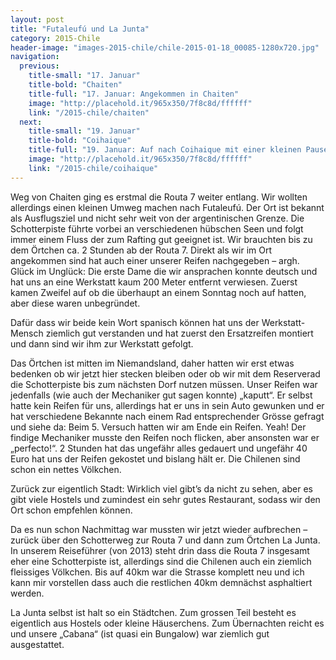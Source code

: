 ```yaml
---
layout: post
title: "Futaleufú und La Junta"
category: 2015-Chile
header-image: "images-2015-chile/chile-2015-01-18_00085-1280x720.jpg"
navigation:
  previous:
    title-small: "17. Januar"
    title-bold: "Chaiten"
    title-full: "17. Januar: Angekommen in Chaiten"
    image: "http://placehold.it/965x350/7f8c8d/ffffff"
    link: "/2015-chile/chaiten"
  next:
    title-small: "19. Januar"
    title-bold: "Coihaique"
    title-full: "19. Januar: Auf nach Coihaique mit einer kleinen Pause"
    image: "http://placehold.it/965x350/7f8c8d/ffffff"
    link: "/2015-chile/coihaique"
---
```

Weg von Chaiten ging es erstmal die Routa 7 weiter entlang. Wir wollten allerdings einen kleinen Umweg machen nach Futaleufú. Der Ort ist bekannt als Ausflugsziel und nicht sehr weit von der argentinischen Grenze. Die Schotterpiste führte vorbei an verschiedenen hübschen Seen und folgt immer einem Fluss der zum Rafting gut geeignet ist. Wir brauchten bis zu dem Örtchen ca. 2 Stunden ab der Routa 7. Direkt als wir im Ort angekommen sind hat auch einer unserer Reifen nachgegeben – argh. Glück im Unglück: Die erste Dame die wir ansprachen konnte deutsch und hat uns an eine Werkstatt kaum 200 Meter entfernt verwiesen. Zuerst kamen Zweifel auf ob die überhaupt an einem Sonntag noch auf hatten, aber diese waren unbegründet.  

Dafür dass wir beide kein Wort spanisch können hat uns der Werkstatt-Mensch ziemlich gut verstanden und hat zuerst den Ersatzreifen montiert und dann sind wir ihm zur Werkstatt gefolgt.  

Das Örtchen ist mitten im Niemandsland, daher hatten wir erst etwas bedenken ob wir jetzt hier stecken bleiben oder ob wir mit dem Reserverad die Schotterpiste bis zum nächsten Dorf nutzen müssen. Unser Reifen war jedenfalls (wie auch der Mechaniker gut sagen konnte) „kaputt“. Er selbst hatte kein Reifen für uns, allerdings hat er uns in sein Auto gewunken und er hat verschiedene Bekannte nach einem Rad entsprechender Grösse gefragt und siehe da: Beim 5. Versuch hatten wir am Ende ein Reifen. Yeah! Der findige Mechaniker musste den Reifen noch flicken, aber ansonsten war er „perfecto!“. 2 Stunden hat das ungefähr alles gedauert und ungefähr 40 Euro hat uns der Reifen gekostet und bislang hält er. Die Chilenen sind schon ein nettes Völkchen. 

Zurück zur eigentlich Stadt: Wirklich viel gibt’s da nicht zu sehen, aber es gibt viele Hostels und zumindest ein sehr gutes Restaurant, sodass wir den Ort schon empfehlen können. 

Da es nun schon Nachmittag war mussten wir jetzt wieder aufbrechen – zurück über den Schotterweg zur Routa 7 und dann zum Örtchen La Junta.  
In unserem Reiseführer (von 2013) steht drin dass die Routa 7 insgesamt eher eine Schotterpiste ist, allerdings sind die Chilenen auch ein ziemlich fleissiges Völkchen. Bis auf 40km war die Strasse komplett neu und ich kann mir vorstellen dass auch die restlichen 40km demnächst asphaltiert werden.  

La Junta selbst ist halt so ein Städtchen. Zum grossen Teil besteht es eigentlich aus Hostels oder kleine Häuserchens. Zum Übernachten reicht es und unsere „Cabana“ (ist quasi ein Bungalow) war ziemlich gut ausgestattet. 